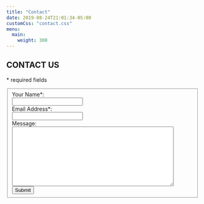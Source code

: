 ```yaml
---
title: "Contact"
date: 2019-08-24T21:01:34-05:00
customCss: "contact.css"
menu: 
  main:
    weight: 300
---
```

## CONTACT US

\* required fields

<form id='contactus' action='https://formspree.io/contact@manitowocmarineband.org' method='post' accept-charset='UTF-8'>
  <fieldset >
    <div><span class='error'></span></div>
    <div class='container'>
      <label for='name' >Your Name*: </label><br/>
      <input type='text' name='name' id='name' maxlength="50" /><br/>
      <span id='contactus_name_errorloc' class='error'></span>
    </div>
    <div class='container'>
      <label for='email' >Email Address*:</label><br/>
      <input type='text' name='email' id='email' maxlength="50" /><br/>
      <span id='contactus_email_errorloc' class='error'></span>
    </div>
    <div class='container'>
      <label for='message' >Message:</label><br/>
      <span id='contactus_message_errorloc' class='error'></span>
      <textarea rows="10" cols="50" name='message' id='message'></textarea>
    </div>
    <div class='container'>
      <input type='submit' name='Submit' value='Submit' />
    </div>
  </fieldset>
</form>
